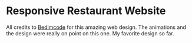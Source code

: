 # Responsive Restaurant Website
All credits to [Bedimcode](https://www.youtube.com/c/Bedimcode) for this amazing web design.
The animations and the design were really on point on this one. My favorite design so far.
